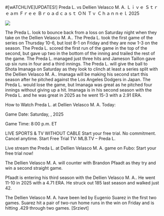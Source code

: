 #[wATCHLIVE]UPDATES!] Preda L. vs Dellien Velasco M. A. Ｌｉｖｅ Ｓｔｒｅａｍ Ｆｒｅｅ Ｂｒｏａｄｃａｓｔ ＯＮ Ｔｖ Ｃｈａｎｎｅｌ  2025  
  
  
[![](https://i.imgur.com/qSNzIqt.png)](https://movie.rssnews.media/UtzGQvMKY.php)  
  
The Preda L. look to bounce back from a loss on Saturday night when they take on the Dellien Velasco M. A.. The Preda L. took the first game of the series on Thursday 10-6, but lost 8-1 on Friday and they are now 1-3 on the season. The Preda L. scored the first run of the game in the top of the second, but gave up two in the bottom of the inning and trailed the rest of the game. The Preda L. managed just three hits and Jameson Taillon gave up six runs in four and a third innings. The Preda L. will give the ball to Shota Imanaga on Saturday as they look to clinch at least a series split with the Dellien Velasco M. A.. Imanaga will be making his second start this season after he pitched against the Los Angeles Dodgers in Japan. The Preda L. would lose the game, but Imanaga was great as he pitched four innings without giving up a hit. Imanaga is in his second season with the Preda L. and he was great in 2025 as he went 15-3 with a 2.91 ERA.

How to Watch Preda L. at Dellien Velasco M. A. Today:

Game Date: Saturday, , 2025

Game Time: 8:00 p.m. ET

LIVE SPORTS & TV WITHOUT CABLE
Start your free trial. No commitment. Cancel anytime.
Start Free Trial
TV: MLB.TV – Preda L.

Live stream the Preda L. at Dellien Velasco M. A. game on Fubo: Start your free trial now!

The Dellien Velasco M. A. will counter with Brandon Pfaadt as they try and win a second straight game.

Pfaadt is entering his third season with the Dellien Velasco M. A.. He went 11-10 in 2025 with a 4.71 ERA. He struck out 185 last season and walked just 42.

The Dellien Velasco M. A. have been led by Eugenio Suarez in the first two games. Suarez hit a pair of two-run home runs in the win on Friday and is hitting .429 through two games. [Srzievt]